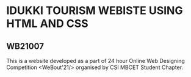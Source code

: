 # IDUKKI TOURISM WEBISTE USING HTML AND CSS
## WB21007

This is a website developed as a part of 24 hour Online Web Designing Competition <WeBout'21/> organised by CSI MBCET Student Chapter.
